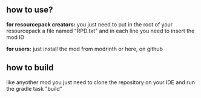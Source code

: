 ## how to use?
**for resourcepack creators:**
you just need to put in the root of your resourcepack a file named "RPD.txt" and in each line you need to insert the mod ID 

**for users:**
just install the mod from modrinth or here, on github

## how to build

like anyother mod you just need to clone the repository on your IDE and run the gradle task "build"
